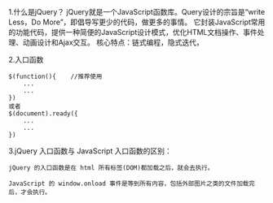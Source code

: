 1.什么是jQuery？
	jQuery就是一个JavaScript函数库。Query设计的宗旨是“write Less，Do More”，即倡导写更少的代码，做更多的事情。
	它封装JavaScript常用的功能代码，提供一种简便的JavaScript设计模式，优化HTML文档操作、事件处理、动画设计和Ajax交互。
	核心特点：链式编程，隐式迭代，
	
	
2.入口函数

	$(function(){    //推荐使用
		...
		...
	})
	或者
	$(document).ready({
		...
		...
	})
	
	
3.jQuery 入口函数与 JavaScript 入口函数的区别：
	
	jQuery 的入口函数是在 html 所有标签(DOM)都加载之后，就会去执行。
	 
	JavaScript 的 window.onload 事件是等到所有内容，包括外部图片之类的文件加载完后，才会执行。